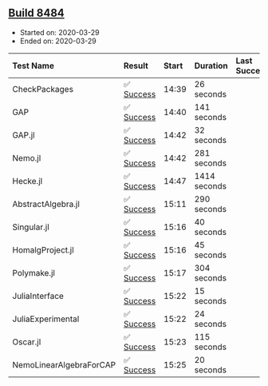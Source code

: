## [Build 8484](https://oscarci.mathematik.uni-kl.de/job/oscar/8484/)

* Started on: 2020-03-29
* Ended on: 2020-03-29

| Test Name    | Result | Start | Duration | Last Success | First Failure |
|:-------------|:-------|:------|:---------|:-------------|:--------------|
| CheckPackages | ✅ [Success](https://oscarci.mathematik.uni-kl.de/job/oscar/8484/artifact/logs/build-8484/CheckPackages.log) | 14:39 | 26 seconds |  |  |
| GAP | ✅ [Success](https://oscarci.mathematik.uni-kl.de/job/oscar/8484/artifact/logs/build-8484/GAP.log) | 14:40 | 141 seconds |  |  |
| GAP.jl | ✅ [Success](https://oscarci.mathematik.uni-kl.de/job/oscar/8484/artifact/logs/build-8484/GAP.jl.log) | 14:42 | 32 seconds |  |  |
| Nemo.jl | ✅ [Success](https://oscarci.mathematik.uni-kl.de/job/oscar/8484/artifact/logs/build-8484/Nemo.jl.log) | 14:42 | 281 seconds |  |  |
| Hecke.jl | ✅ [Success](https://oscarci.mathematik.uni-kl.de/job/oscar/8484/artifact/logs/build-8484/Hecke.jl.log) | 14:47 | 1414 seconds |  |  |
| AbstractAlgebra.jl | ✅ [Success](https://oscarci.mathematik.uni-kl.de/job/oscar/8484/artifact/logs/build-8484/AbstractAlgebra.jl.log) | 15:11 | 290 seconds |  |  |
| Singular.jl | ✅ [Success](https://oscarci.mathematik.uni-kl.de/job/oscar/8484/artifact/logs/build-8484/Singular.jl.log) | 15:16 | 40 seconds |  |  |
| HomalgProject.jl | ✅ [Success](https://oscarci.mathematik.uni-kl.de/job/oscar/8484/artifact/logs/build-8484/HomalgProject.jl.log) | 15:16 | 45 seconds |  |  |
| Polymake.jl | ✅ [Success](https://oscarci.mathematik.uni-kl.de/job/oscar/8484/artifact/logs/build-8484/Polymake.jl.log) | 15:17 | 304 seconds |  |  |
| JuliaInterface | ✅ [Success](https://oscarci.mathematik.uni-kl.de/job/oscar/8484/artifact/logs/build-8484/JuliaInterface.log) | 15:22 | 15 seconds |  |  |
| JuliaExperimental | ✅ [Success](https://oscarci.mathematik.uni-kl.de/job/oscar/8484/artifact/logs/build-8484/JuliaExperimental.log) | 15:22 | 24 seconds |  |  |
| Oscar.jl | ✅ [Success](https://oscarci.mathematik.uni-kl.de/job/oscar/8484/artifact/logs/build-8484/Oscar.jl.log) | 15:23 | 115 seconds |  |  |
| NemoLinearAlgebraForCAP | ✅ [Success](https://oscarci.mathematik.uni-kl.de/job/oscar/8484/artifact/logs/build-8484/NemoLinearAlgebraForCAP.log) | 15:25 | 20 seconds |  |  |
